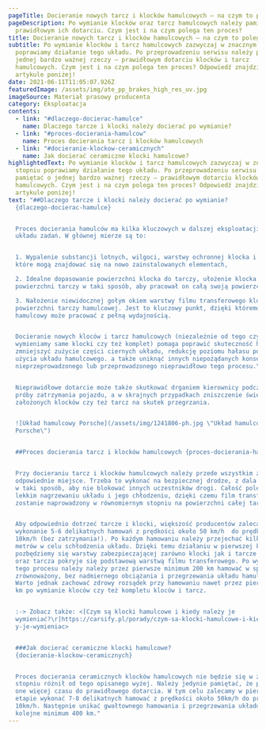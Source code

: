 ```yaml
---
pageTitle: Docieranie nowych tarcz i klocków hamulcowych – na czym to polega
pageDescription: Po wymianie klocków oraz tarcz hamulcowych należy pamiętać
  prawidłowym ich dotarciu. Czym jest i na czym polega ten proces?
title: Docieranie nowych tarcz i klocków hamulcowych – na czym to polega
subtitle: Po wymianie klocków i tarcz hamulcowych zazwyczaj w znacznym stopniu
  poprawiamy działanie tego układu. Po przeprowadzeniu serwisu należy pamiętać o
  jednej bardzo ważnej rzeczy – prawidłowym dotarciu klocków i tarcz
  hamulcowych. Czym jest i na czym polega ten proces? Odpowiedź znajdziesz w
  artykule poniżej!
date: 2021-06-11T11:05:07.926Z
featuredImage: /assets/img/ate_pp_brakes_high_res_uv.jpg
imageSource: Materiał prasowy producenta
category: Eksploatacja
contents:
  - link: "#dlaczego-docierac-hamulce"
    name: Dlaczego tarcze i klocki należy docierać po wymianie?
  - link: "#proces-docierania-hamulcow"
    name: Proces docierania tarcz i klocków hamulcowych
  - link: "#docieranie-klockow-ceramicznych"
    name: Jak docierać ceramiczne klocki hamulcowe?
highlightedText: Po wymianie klocków i tarcz hamulcowych zazwyczaj w znacznym
  stopniu poprawiamy działanie tego układu. Po przeprowadzeniu serwisu należy
  pamiętać o jednej bardzo ważnej rzeczy – prawidłowym dotarciu klocków i tarcz
  hamulcowych. Czym jest i na czym polega ten proces? Odpowiedź znajdziesz w
  artykule poniżej!
text: "##Dlaczego tarcze i klocki należy docierać po wymianie?
  {dlaczego-docierac-hamulce}


  Proces docierania hamulców ma kilka kluczowych w dalszej eksploatacji całego
  układu zadań. W głównej mierze są to:


  1. Wypalenie substancji lotnych, wilgoci, warstwy ochronnej klocka i tarczy,
  które mogą znajdować się na nowo zainstalowanych elementach,

  2. Idealne dopasowanie powierzchni klocka do tarczy, ułożenie klocka do
  powierzchni tarczy w taki sposób, aby pracował on całą swoją powierzchnią,

  3. Nałożenie niewidocznej gołym okiem warstwy filmu transferowego klocka na
  powierzchni tarczy hamulcowej. Jest to kluczowy punkt, dzięki któremu układ
  hamulcowy może pracować z pełną wydajnością.


  Docieranie nowych kloców i tarcz hamulcowych (niezależnie od tego czy
  wymieniamy same klocki czy też komplet) pomaga poprawić skuteczność hamowania,
  zmniejszyć zużycie części ciernych układu, redukcję poziomu hałasu podczas
  użycia układu hamulcowego. a także uniknąć innych niepożądanych konsekwencji
  nieprzeprowadzonego lub przeprowadzonego nieprawidłowo tego procesu.\ 


  Nieprawidłowe dotarcie może także skutkować drganiem kierownicy podczas
  próby zatrzymania pojazdu, a w skrajnych przypadkach zniszczenie świeżo
  założonych klocków czy też tarcz na skutek przegrzania.


  ![Układ hamulcowy Porsche](/assets/img/1241806-ph.jpg \"Układ hamulcowy
  Porsche\")


  ##Proces docierania tarcz i klocków hamulcowych {proces-docierania-hamulcow}


  Przy docieraniu tarcz i klocków hamulcowych należy przede wszystkim zabrać o
  odpowiednie miejsce. Trzeba to wykonać na bezpiecznej drodze, z dala od ruchu
  w taki sposób, aby nie blokować innych uczestników drogi. Całość polega na
  lekkim nagrzewaniu układu i jego chłodzeniu, dzięki czemu film transferowy
  zostanie naprowadzony w równomiernym stopniu na powierzchni całej tarczy.\ 


  Aby odpowiednio dotrzeć tarcze i klocki, większość producentów zaleca
  wykonanie 5-6 delikatnych hamowań z prędkości około 50 km/h  do prędkości
  10km/h (bez zatrzymania!). Po każdym hamowaniu należy przejechać kilkaset
  metrów w celu schłodzenia układu. Dzięki temu działaniu w pierwszej kolejności
  pozbędziemy się warstwy zabezpieczającej zarówno klocki jak i tarcze hamulcowe
  oraz tarcza pokryje się podstawową warstwą filmu transferowego. Po wykonaniu
  tego procesu należy należy przez pierwsze minimum 200 km hamować w sposób
  zrównoważony, bez nadmiernego obciążania i przegrzewania układu hamulcowego.
  Warto jednak zachować zdrowy rozsądek przy hamowaniu nawet przez pierwsze 500
  km po wymianie kloców czy też kompletu kloców i tarcz.


  :-> Zobacz także: <[Czym są klocki hamulcowe i kiedy należy je
  wymieniać?\r]https://carsify.pl/porady/czym-sa-klocki-hamulcowe-i-kiedy-nalez\
  y-je-wymieniac>


  ###Jak docierać ceramiczne klocki hamulcowe?
  {docieranie-klockow-ceramicznych}


  Proces docierania ceramicznych klocków hamulcowych nie będzie się w znacznym
  stopniu różnił od tego opisanego wyżej. Należy jedynie pamiętać, że potrzebują
  one więcej czasu do prawidłowego dotarcia. W tym celu zalecamy w pierwszym
  etapie wykonać 7-8 delikatnych hamować z prędkości około 50km/h do prędkości
  10km/h. Następnie unikać gwałtownego hamowania i przegrzewania układu przez
  kolejne minimum 400 km."
---
```


